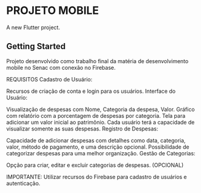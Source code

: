 # PROJETO MOBILE

A new Flutter project.

## Getting Started

Projeto desenvolvido como trabalho final da matéria de desenvolvimento mobile no Senac com conexão no Firebase.


REQUISITOS
Cadastro de Usuário:

Recursos de criação de conta e login para os usuários.
Interface do Usuário:

Visualização de despesas com Nome, Categoria da despesa, Valor.
Gráfico com relatório com a porcentagem de despesas por categoria.
Tela para adicionar um valor inicial ao patrimônio.
Cada usuário terá a capacidade de visualizar somente as suas despesas.
Registro de Despesas:

Capacidade de adicionar despesas com detalhes como data, categoria, valor, método de pagamento, e uma descrição opcional.
Possibilidade de categorizar despesas para uma melhor organização.
Gestão de Categorias:

Opção para criar, editar e excluir categorias de despesas. (OPCIONAL)

IMPORTANTE: Utilizar recursos do Firebase para cadastro de usuários e autenticação.
